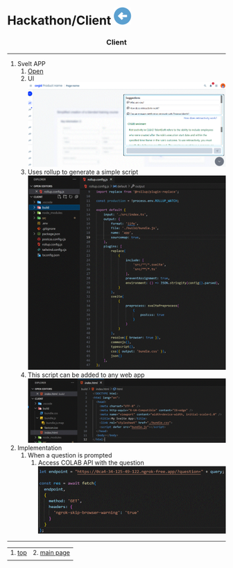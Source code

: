 # Hackathon/Client [![back](/assets/back.svg)](../README.md) 

<h3 align="center">Client</h3>

- - -

1. Svelt APP  
    1. [Open](http://1010836-chat.000.pe)  
    2. UI  
![UI](./client_UI.gif)  
    3. Uses rollup to generate a simple script    
![project](./client_project.gif)    
    4. This script can be added to any web app    
![index](./client_index.gif)     
2. Implementation  
    1. When a question is prompted  
        1. Access COLAB API with the question  
![post](./client_post.gif)    

- - -

|     |     |
| --- | --- |
| 1. [top](#Client) | 2. [main page](/README.md) |
|     |     |


